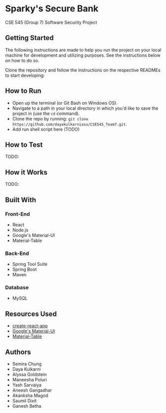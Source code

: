# Sparky's Secure Bank
CSE 545 (Group 7) Software Security Project

## Getting Started
The following instructions are made to help you run the project on your local machine for development and utilizing purposes. See the instructions below on how to do so.

Clone the repository and follow the instructions on the respective READMEs to start developing:

## How to Run
- Open up the terminal (or Git Bash on Windows OS).
- Navigate to a path in your local directory in which you'd like to save the project in (use the ```cd``` command).
- Clone the repo by running: ```git clone https://github.com/dayakulkarniasu/CSE545_Team7.git```.
- Add run shell script here (TODO)



## How to Test
TODO:

## How it Works
TODO: 

## Built With
### Front-End
- React
- Node.js
- Google's Material-UI
- Material-Table

### Back-End
- Spring Tool Suite
- Spring Boot
- Maven

### Database
- MySQL

## Resources Used
- [create-react-app](https://github.com/facebook/create-react-app)
- [Google's Material-UI](https://material-ui.com/)
- [Material-Table](https://material-table.com/#/)

## Authors
- Semira Chung
- Daya Kulkarni
- Alyssa Goldstein
- Maneesha Poluri
- Yash Sarvaiya
- Aneesh Gangadhar
- Akanksha Magod
- Saumil Dixit
- Ganesh Betha
